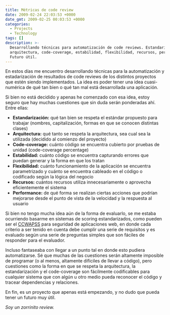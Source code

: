 ```yaml
---
title: Métricas de code review
date: 2009-02-24 22:03:53 +0000
date_gmt: 2009-02-25 00:03:53 +0000
categories:
  - Projects
  - Technology
tags: []
description: >-
  Desarrollando técnicas para automatización de code reviews. Estandarización,
  arquitectura, code-coverage, estabilidad, flexibilidad, recursos, performance.
  Futuro útil.
---
```


<div>

En estos días me encuentro desarrollando técnicas para la automatización y estadarización de resultados de code reviews de los distintos proyectos que estén siendo implementados. La idea es poder tener una idea cuasi-numérica de qué tan bien o qué tan mal está desarrollada una aplicación.

Si bien no está decidido y apenas he comenzado con esa idea, estoy seguro que hay muchas cuestiones que sin duda serán ponderadas ahí. Entre ellas:

- **Estandarización:** qué tan bien se respeta el estándar propuesto para trabajar (nombres, capitalización, formas en que se conocen distintas clases)
- **Arquitectura:** qué tanto se respeta la arquitectura, sea cual sea la utilizada (decidido al comienzo del proyecto)
- **Code-coverage:** cuánto código se encuentra cubierto por pruebas de unidad (code-coverage percentage)
- **Estabilidad:** cuánto código se encuentra capturando errores que puedan generar y la forma en que los tratan
- **Flexibilidad:** cuánto funcionamiento de la aplicación se encuentra parametrizado y cuánto se encuentra cableado en el código o codificado según la lógica del negocio
- **Recursos:** cuántos recursos utiliza innecesariamente o aprovecha eficientemente el sistema
- **Performance:** de qué forma se realizan ciertas acciones que podrían mejorarse desde el punto de vista de la velocidad y la respuesta al usuario

Si bien no tengo mucha idea aún de la forma de evaluarlo, se me estaba ocurriendo basarme en sistemas de scoring estandarizados, como pueden ser el [CCWAPSS](http://ccwapss.blogspot.com/) para seguridad de aplicaciones web, en donde cada criterio a ser tenido en cuenta debe cumplir una serie de requisitos y es evaluado según una serie de preguntas simples que son fáciles de responder para el evaluador.

Incluso fantaseaba con llegar a un punto tal en donde esto pudiera automatizarse. Sé que muchas de las cuestiones serán altamente imposible de programar (o al menos, altamente difíciles de llevar a código), pero cuestiones como la forma en que se respeta la arquitectura, la estandarización y el code-coverage son fácilmente codificables para cualquier sistema que con algún u otro medio pueda reconocer el código y tracear dependencias y relaciones.

En fin, es un proyecto que apenas está empezando, y no dudo que pueda tener un futuro muy útil.

_Soy un zorrinito review._


